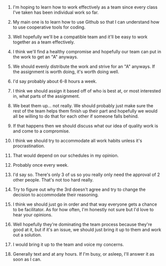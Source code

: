 1. I'm hoping to learn how to work effectively as a team since every class I've taken has been individual work so far.

2. My main one is to learn how to use Github so that I can understand how to use cooperative tools for coding.

3. Well hopefully we'll be a compatible team and it'll be easy to work together as a team effectively.

4. I think we'll find a healthy compromise and hopefully our team can put in the work to get an "A" anyways.

5. We should evenly distribute the work and strive for an "A" anyways. If the assignment is worth doing, it's worth doing well.

6. I'd say probably about 6-8 hours a week.

7. I think we should assign it based off of who is best at, or most interested in, what parts of the assignment.

8. We beat them up... not really. We should probably just make sure the rest of the team helps them finish up their part and hopefully we would all be willing to do that for each other if someone falls behind.

9. If that happens then we should discuss what our idea of quality work is and come to a compromise.

10. I think we should try to accommodate all work habits unless it's procrastination.

11. That would depend on our schedules in my opinion.

12. Probably once every week.

13. I'd say so. There's only 3 of us so you really only need the approval of 2 other people. That's not too hard really.

14. Try to figure out why the 3rd doesn't agree and try to change the decision to accommodate their reasoning.

15. I think we should just go in order and that way everyone gets a chance to be facilitator. As for how often, I'm honestly not sure but I'd love to hear your opinions.

16. Well hopefully they're dominating the team process because they're good at it, but if it's an issue, we should just bring it up to them and work out a solution.

17. I would bring it up to the team and voice my concerns.

18. Generally text and at any hours. If I'm busy, or asleep, I'll answer it as soon as I can.